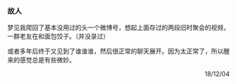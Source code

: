 ### 故人

梦见我爬回了基本没用过的头一个微博号，想起上面存过的两段旧时聚会的视频，一群老友在和面包饺子。（并没录过）

或者多年后终于又见到了谁谁谁，然后很正常的聊天展开。因为太正常了，所以醒来的感觉总是有些微妙。

<p align="right">18/12/04</p>